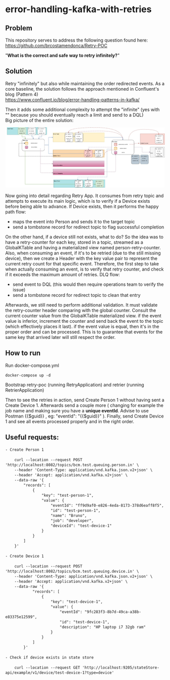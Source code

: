 # error-handling-kafka-with-retries

## Problem
This repository serves to address the following question found here:   
https://github.com/brcostamendonca/Retry-POC

"**What is the correct and safe way to retry infinitely?**"

## Solution

Retry "infinitely" but also while maintaining the order redirected events. 
As a core baseline, the solution follows the approach mentioned in Confluent's blog (Pattern 4) \
https://www.confluent.io/blog/error-handling-patterns-in-kafka/

Then it adds some additional complexity to attempt the "infinite" (yes with "" because you should eventually reach a limit and send to a DQL) \
Big picture of the entire solution:

![Solution Design](https://github.com/FourElements/error-handling-kafka-with-retries/blob/main/error_handling_retries.jpg?raw=true)
 
Now going into detail regarding Retry App.
It consumes from retry topic and attempts to execute its main logic, which is to verify if a Device exists before being able to advance.
If Device exists, then it performs the happy path flow:
- maps the event into Person and sends it to the target topic
- send a tombstone record for redirect topic to flag successful completion

On the other hand, if a device still not exists, what to do?
So the idea was to have a retry-counter for each key, stored in a topic, streamed as a GlobalKTable and having a materialized view named person-retry-counter.\
Also, when consuming an event, if it's to be retried (due to the still missing device), then we create a Header with the key value
 pair to represent the current retry count for that specific event. 
Therefore, the first step to take when actually consuming an event, is to verify that retry counter, and check if it exceeds the maximum amount
 of retries. DLQ flow:
- send event to DQL (this would then require operations team to verify the issue) 
- send a tombstone record for redirect topic to clean that entry

Afterwards, we still need to perform additional validation. It must validate the retry-counter header comparing with the global counter.
Consult the current counter value from the GlobalKTable materialized view. if the event value is inferior, increment the counter and send back the
 event to the topic (which effectively places it last). if the event value is equal, then it's in the proper order and can be processed.
This is to guarantee that events for the same key that arrived later will still respect the order. 
    
## How to run

Run docker-compose.yml

    docker-compose up -d

Bootstrap retry-poc (running RetryApplication) and retrier (running RetrierApplication)
    
Then to see the retries in action, send Create Person 1 without having sent a Create Device 1. Afterwards send a couple more ( changing for
 example the job name and making sure you have a **unique eventId**. Advise to use Postman {{$guid}} , eg: "eventId": "{{$guid}}" ).
Finally, send Create Device 1 and see all events processed properly and in the right order.  
    
## Useful requests:

    - Create Person 1
    
        curl --location --request POST 'http://localhost:8082/topics/bcm.test.queuing.person.in' \
        --header 'Content-Type: application/vnd.kafka.json.v2+json' \
        --header 'Accept: application/vnd.kafka.v2+json' \
        --data-raw '{
            "records": [
                {
                    "key": "test-person-1",
                    "value": {
                        "eventId": "ff9d9af0-e826-4eda-8173-378d6eaff8f5",
                        "id": "test-person-1",
                        "name": "Bruno",
                        "job": "developer",
                        "deviceId": "test-device-1"
                    }
                }
            ]
        }' 

    - Create Device 1

        curl --location --request POST 'http://localhost:8082/topics/bcm.test.queuing.device.in' \
        --header 'Content-Type: application/vnd.kafka.json.v2+json' \
        --header 'Accept: application/vnd.kafka.v2+json' \
        --data-raw '{
                "records": [
                    {
                        "key": "test-device-1",
                        "value": {
                            "eventId": "9fc283f3-8b7d-49ca-a38b-e83375e12599",
                            "id": "test-device-1",
                            "description": "HP laptop i7 32gb ram"
                        }
                    }
                ]
            }'
    
    - Check if device exists in state store

        curl --location --request GET 'http://localhost:9205/stateStore-api/example/v1/device/test-device-1?type=device'    